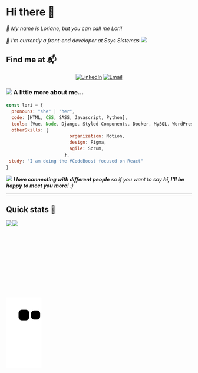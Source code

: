 # Hi there 👋

<p><em>👋 My name is Loriane, but you can call me Lori!</em></p>
<p><em>🌱 I’m currently a front-end developer at Ssys Sistemas <img src="https://media.giphy.com/media/WUlplcMpOCEmTGBtBW/giphy.gif" width="30"></em></p>

## Find me at 📬

<!-- <a href="https://www.linkedin.com/in/lorianemartins/" target="_blank"><img src="https://img.shields.io/badge/LinkedIn-0077B5?style=for-the-badge&logo=linkedin&logoColor=white" /></a>
<a href="mailto:lorianemartins@hotmail.com" target="_blank">
  <img src="https://img.shields.io/badge/Email%20-%20lorianemartins@hotmail.com%20%2%86%92-gray.svg?colorA=655BE1&colorB=4F44D6&style=for-the-badge"/>
</a> -->

<p align="center">
<a href="https://www.linkedin.com/in/lorianemartins/" target="_blank"><img alt="LinkedIn" src="https://img.shields.io/badge/LinkedIn-@lorianemartins-blue?style=flat&logo=linkedin"></a>
<a href="mailto:lorianemartins@hotmail.com"><img alt="Email" src="https://img.shields.io/badge/Email-lorianemartins@hotmail.com-blue?style=flat&logo=gmail"></a>
</p>


### <img src="https://media.giphy.com/media/VgCDAzcKvsR6OM0uWg/giphy.gif" width="50"> A little more about me...  

```javascript
const lori = {
  pronouns: "she" | "her",
  code: [HTML, CSS, SASS, Javascript, Python],
  tools: [Vue, Node, Django, Styled-Components, Docker, MySQL, WordPress ], 
  otherSkills: {
                        organization: Notion,
                        design: Figma,
                        agile: Scrum,
                      },
 study: "I am doing the #CodeBoost focused on React"
}
```

<img src="https://media.giphy.com/media/LnQjpWaON8nhr21vNW/giphy.gif" width="60"> <em><b>I love connecting with different people</b> so if you want to say <b>hi, I'll be happy to meet you more!</b> :)</em>

---

## Quick stats 🚀

<div style="display: flex;"> 
  <img src="http://github-readme-streak-stats.herokuapp.com?user=LorianeMartins&theme=tokyonight">
  <img src="https://github-readme-stats.vercel.app/api/top-langs/?username=LorianeMartins&layout=donut&theme=tokyonight" height=195em>
</div>
                                                                                                                         
![Snake animation](https://github.com/LorianeMartins/LorianeMartins/blob/output/github-contribution-grid-snake.svg)




